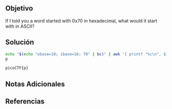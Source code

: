 ## Objetivo
If I told you a word started with 0x70 in hexadecimal, what would it start with in ASCII?

## Solución
```bash
echo "$(echo "obase=10; ibase=16; 70" | bc)" | awk '{ printf "%c\n", $1}'
p

picoCTF{p}
```

## Notas Adicionales


## Referencias
